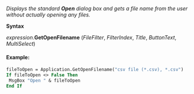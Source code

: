 *Displays the standard **Open** dialog box and gets a file name from the user without actually opening any files.*

**Syntax**

*expression*.**GetOpenFilename** (*FileFilter*, *FilterIndex*, *Title*, *ButtonText*, *MultiSelect*)

#### Example:
```vb
fileToOpen = Application.GetOpenFilename("csv file (*.csv), *.csv") 
If fileToOpen <> False Then 
 MsgBox "Open " & fileToOpen 
End If
```
